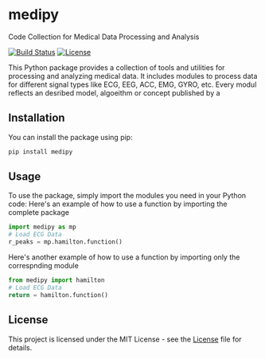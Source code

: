 # medipy
Code Collection for Medical Data Processing and Analysis

[![Build Status](https://travis-ci.org/username/myproject.svg?branch=master)](https://travis-ci.org/username/myproject)
[![License](https://img.shields.io/badge/License-MIT-blue.svg)](LICENSE)

This Python package provides a collection of tools and utilities for processing and analyzing medical data. It includes modules to process data for different signal types like ECG, EEG, ACC, EMG, GYRO, etc. Every modul reflects an desribed model, algoeithm or concept published by a 

## Installation
You can install the package using pip:

```bash
pip install medipy
```

## Usage
To use the package, simply import the modules you need in your Python code: Here's an example of how to use a function by importing the complete package

```python
import medipy as mp
# Load ECG Data
r_peaks = mp.hamilton.function()
```

Here's another example of how to use a function by importing only the correspnding module

```python
from medipy import hamilton
# Load ECG Data
return = hamilton.function()
```

## License
This project is licensed under the MIT License - see the [License](LICENSE) file for details.



